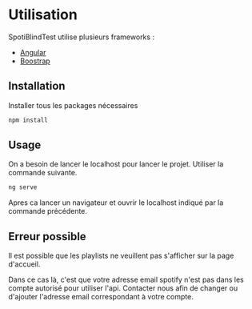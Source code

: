 # Utilisation

SpotiBlindTest utilise plusieurs frameworks :
- [Angular](https://angular.io/)
- [Boostrap](https://getbootstrap.com/)

## Installation

Installer tous les packages nécessaires

```bash
npm install
```

## Usage
On a besoin de lancer le localhost pour lancer le projet.
Utiliser la commande suivante.

```bash
ng serve
```
Apres ca lancer un navigateur et ouvrir le localhost indiqué par la commande précédente.

## Erreur possible

Il est possible que les playlists ne veuillent pas s'afficher sur la page d'accueil.

Dans ce cas là, c'est que votre adresse email spotify n'est pas dans les compte autorisé pour utiliser l'api. Contacter nous afin de changer ou d'ajouter l'adresse email correspondant à votre compte.
